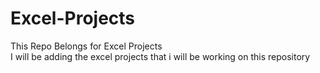 # Excel-Projects<br>
This Repo Belongs for Excel Projects <br>
I will be adding the excel projects that i will be working on this repository
